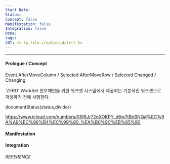 ```yaml
---
Start Date:
Status:
Concept: false
Manifestation: false
Integration: false
Done:
tags:
CDT: <% tp.file.creation_date() %>
---
```

---
#### Prologue / Concept

Event
AfterMoveColumn / Selected
AfterMoveRow / Selected
Changed / Changing

‘ZERO’ WorkSet
번호채번을 위한 워크셋
시스템에서 제공하는 기본적인 워크셋으로 저장하기 전에 시행한다.

documentStatus(status,divider)

https://www.icloud.com/numbers/05f8Jr72qXOKPY_d6w7tBoBNQ#%EC%9A%A9%EC%96%B4%EC%99%80_%EA%B0%9C%EB%85%90

#### Manifestation

#### Integration

###### REFERENCE


